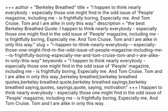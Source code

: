 +++
author = "Berkeley Breathed"
title = "I happen to think nearly everybody - especially those one might find in the odd issue of 'People' magazine, including me - is frightfully boring, Especially me. And Tom Cruise. Tom and I are alike in only this way."
description = "the best Berkeley Breathed Quote: I happen to think nearly everybody - especially those one might find in the odd issue of 'People' magazine, including me - is frightfully boring, Especially me. And Tom Cruise. Tom and I are alike in only this way."
slug = "i-happen-to-think-nearly-everybody---especially-those-one-might-find-in-the-odd-issue-of-people-magazine-including-me---is-frightfully-boring-especially-me-and-tom-cruise-tom-and-i-are-alike-in-only-this-way"
keywords = "I happen to think nearly everybody - especially those one might find in the odd issue of 'People' magazine, including me - is frightfully boring, Especially me. And Tom Cruise. Tom and I are alike in only this way.,berkeley breathed,berkeley breathed quotes,berkeley breathed quote,berkeley breathed sayings,berkeley breathed saying,quotes, sayings,quote, saying, motivation"
+++
I happen to think nearly everybody - especially those one might find in the odd issue of 'People' magazine, including me - is frightfully boring, Especially me. And Tom Cruise. Tom and I are alike in only this way.
